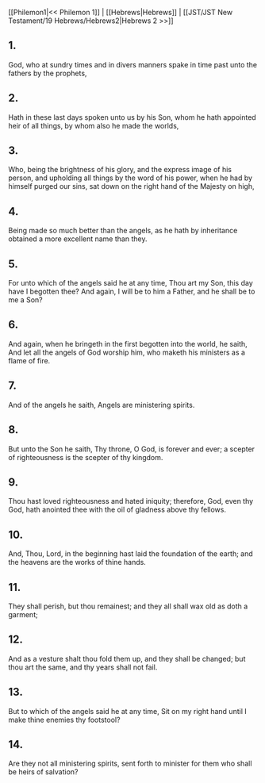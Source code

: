 [[Philemon1|<< Philemon 1]] | [[Hebrews|Hebrews]] | [[JST/JST New Testament/19 Hebrews/Hebrews2|Hebrews 2 >>]]
## 1.
God, who at sundry times and in divers manners spake in time past unto the fathers by the prophets,
## 2.
Hath in these last days spoken unto us by his Son, whom he hath appointed heir of all things, by whom also he made the worlds,
## 3.
Who, being the brightness of his glory, and the express image of his person, and upholding all things by the word of his power, when he had by himself purged our sins, sat down on the right hand of the Majesty on high,
## 4.
Being made so much better than the angels, as he hath by inheritance obtained a more excellent name than they.
## 5.
For unto which of the angels said he at any time, Thou art my Son, this day have I begotten thee? And again, I will be to him a Father, and he shall be to me a Son?
## 6.
And again, when he bringeth in the first begotten into the world, he saith, And let all the angels of God worship him, who maketh his ministers as a flame of fire.
## 7.
And of the angels he saith, Angels are ministering spirits.
## 8.
But unto the Son he saith, Thy throne, O God, is forever and ever; a scepter of righteousness is the scepter of thy kingdom.
## 9.
Thou hast loved righteousness and hated iniquity; therefore, God, even thy God, hath anointed thee with the oil of gladness above thy fellows.
## 10.
And, Thou, Lord, in the beginning hast laid the foundation of the earth; and the heavens are the works of thine hands.
## 11.
They shall perish, but thou remainest; and they all shall wax old as doth a garment;
## 12.
And as a vesture shalt thou fold them up, and they shall be changed; but thou art the same, and thy years shall not fail.
## 13.
But to which of the angels said he at any time, Sit on my right hand until I make thine enemies thy footstool?
## 14.
Are they not all ministering spirits, sent forth to minister for them who shall be heirs of salvation?

